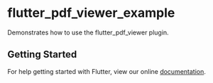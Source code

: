 # flutter_pdf_viewer_example

Demonstrates how to use the flutter_pdf_viewer plugin.

## Getting Started

For help getting started with Flutter, view our online
[documentation](https://flutter.io/).
